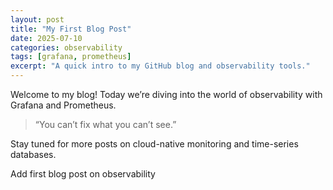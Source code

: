 ```yaml
---
layout: post
title: "My First Blog Post"
date: 2025-07-10
categories: observability
tags: [grafana, prometheus]
excerpt: "A quick intro to my GitHub blog and observability tools."
---
```


Welcome to my blog! Today we’re diving into the world of observability with Grafana and Prometheus.

> “You can’t fix what you can’t see.”

Stay tuned for more posts on cloud-native monitoring and time-series databases.

Add first blog post on observability
